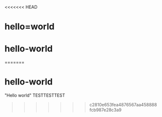 <<<<<<< HEAD
# hello=world
# hello-world
=======
# hello-world
"Hello world"
TESTTESTTEST
>>>>>>> c2810e653fea4876567aa458888fcb987e28c3a9
